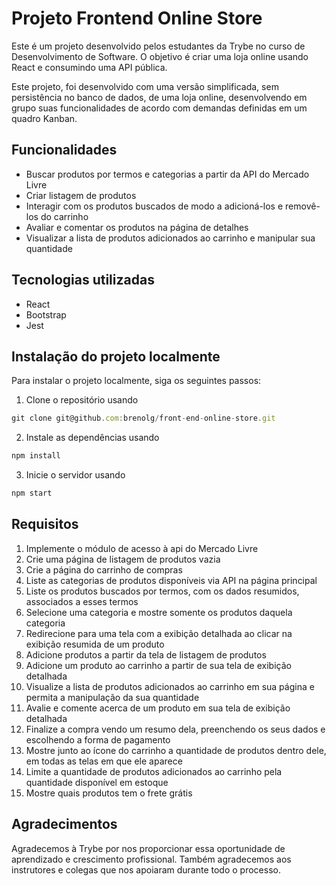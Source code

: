 # Projeto Frontend Online Store

Este é um projeto desenvolvido pelos estudantes da Trybe no curso de Desenvolvimento de Software. O objetivo é criar uma loja online usando React e consumindo uma API pública.

Este projeto, foi desenvolvido com uma versão simplificada, sem persistência no banco de dados, de uma loja online, desenvolvendo em grupo suas funcionalidades de acordo com demandas definidas em um quadro Kanban.

## Funcionalidades

- Buscar produtos por termos e categorias a partir da API do Mercado Livre
- Criar listagem de produtos
- Interagir com os produtos buscados de modo a adicioná-los e removê-los do carrinho
- Avaliar e comentar os produtos na página de detalhes
- Visualizar a lista de produtos adicionados ao carrinho e manipular sua quantidade

## Tecnologias utilizadas

- React
- Bootstrap
- Jest

## Instalação do projeto localmente

Para instalar o projeto localmente, siga os seguintes passos:

1. Clone o repositório usando 

```javascript
git clone git@github.com:brenolg/front-end-online-store.git
```
2. Instale as dependências usando 

```javascript
npm install
```
3. Inicie o servidor usando 

```javascript
npm start
```

## Requisitos

1. Implemente o módulo de acesso à api do Mercado Livre
2. Crie uma página de listagem de produtos vazia
3. Crie a página do carrinho de compras
4. Liste as categorias de produtos disponíveis via API na página principal
5. Liste os produtos buscados por termos, com os dados resumidos, associados a esses termos
6. Selecione uma categoria e mostre somente os produtos daquela categoria
7. Redirecione para uma tela com a exibição detalhada ao clicar na exibição resumida de um produto
8. Adicione produtos a partir da tela de listagem de produtos
9. Adicione um produto ao carrinho a partir de sua tela de exibição detalhada
10. Visualize a lista de produtos adicionados ao carrinho em sua página e permita a manipulação da sua quantidade
11. Avalie e comente acerca de um produto em sua tela de exibição detalhada
12. Finalize a compra vendo um resumo dela, preenchendo os seus dados e escolhendo a forma de pagamento
13. Mostre junto ao ícone do carrinho a quantidade de produtos dentro dele, em todas as telas em que ele aparece
14. Limite a quantidade de produtos adicionados ao carrinho pela quantidade disponível em estoque
15. Mostre quais produtos tem o frete grátis

## Agradecimentos

Agradecemos à Trybe por nos proporcionar essa oportunidade de aprendizado e crescimento profissional. Também agradecemos aos instrutores e colegas que nos apoiaram durante todo o processo.
